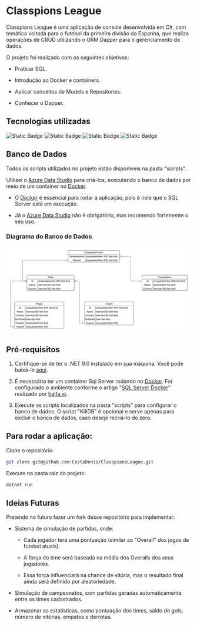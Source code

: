 # Classpions League

Classpions League é uma aplicação de console desenvolvida em C#, com temática voltada para o futebol da primeira divisão da Espanha, que realiza operações de CRUD utilizando o ORM Dapper para o gerenciamento de dados.

O projeto foi realizado com os seguintes objetivos:
- Praticar SQL.

- Introdução ao Docker e containers.

- Aplicar conceitos de Models e Repositories.

- Conhecer o Dapper.

## Tecnologias utilizadas

![Static Badge](https://img.shields.io/badge/DotNet-512BD4.svg?style=for-the-badge&logo=dotnet&logoColor=ffffff)
![Static Badge](https://img.shields.io/badge/CSharp-512BD4.svg?style=for-the-badge&logo=sharp&logoColor=ffffff)
![Static Badge](https://img.shields.io/badge/SQL-2B579A.svg?style=for-the-badge)
![Static Badge](https://img.shields.io/badge/Docker-2496ED.svg?style=for-the-badge)


## Banco de Dados

Todos os scripts utilizados no projeto estão disponíveis na pasta "scripts".

Utilizei o <a href="https://learn.microsoft.com/pt-br/azure-data-studio/download-azure-data-studio?view=sql-server-ver16&tabs=win-install%2Cwin-user-install%2Credhat-install%2Cwindows-uninstall%2Credhat-uninstall">Azure Data Studio</a> para criá-los, executando o banco de dados por meio de um container no <a href="https://www.docker.com/">Docker</a>.

 - O <a href="https://www.docker.com/">Docker</a> é essencial para rodar a aplicação, pois é nele que o SQL Server está em execução.

 - Já o <a href="https://learn.microsoft.com/pt-br/azure-data-studio/download-azure-data-studio?view=sql-server-ver16&tabs=win-install%2Cwin-user-install%2Credhat-install%2Cwindows-uninstall%2Credhat-uninstall">Azure Data Studio</a> não é obrigatório, mas recomendo fortemente o seu uso.

### Diagrama do Banco de Dados

![alt text](Diagrama.jpeg)

## Pré-requisitos

1. Certifique-se de ter o .NET 9.0 instalado em sua máquina. Você pode baixá-lo <a href="https://dotnet.microsoft.com/pt-br/download">aqui</a>.

2. É necessário ter um container Sql Server rodando no <a href="https://www.docker.com/">Docker</a>. Foi configurado o ambiente conforme o artigo "<a href="https://balta.io/blog/sql-server-docker">SQL Server Docker</a>" realizado por <a href="https://github.com/balta-io">balta.io</a>.

3. Execute os scripts localizados na pasta "scripts" para configurar o banco de dados. O script "KillDB" é opcional e serve apenas para excluir o banco de dados, caso deseje recriá-lo do zero.

## Para rodar a aplicação:

Clone o repositório:
```bash
git clone git@github.com:CostaDenis/ClasspionsLeague.git
```

Execute na pasta raíz do projeto:
```bash
dotnet run
```

## Ideias Futuras

Pretendo no futuro fazer um fork desse repositório para implementar:

- Sistema de simulação de partidas, onde:

    - Cada jogador terá uma pontuação (similar ao "Overall" dos jogos de futebol atuais).

    - A força do time será baseada na média dos Overalls dos seus jogadores.

    - Essa força influenciará na chance de vitória, mas o resultado final ainda será definido por aleatoriedade.
    
- Simulação de campeonatos, com partidas geradas automaticamente entre os times cadastrados.

- Armazenar as estatísticas, como pontuação dos times, saldo de gols, número de vitórias, empates e derrotas.









